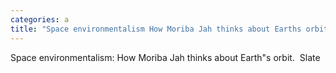 ```yaml
---
categories: a
title: "Space environmentalism How Moriba Jah thinks about Earths orbit  Slate"
---
```

Space environmentalism: How Moriba Jah thinks about Earth"s orbit.&nbsp;&nbsp;Slate